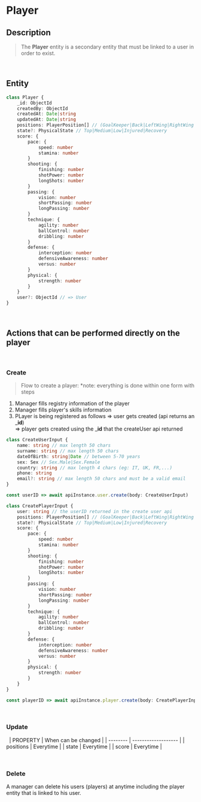 # Player
## Description
> The __Player__ entity is a secondary entity that must be linked to a user in order to exist.

&nbsp;
&nbsp;
&nbsp;
&nbsp;
## Entity
```typescript
class Player {
    _id: ObjectId
    createdBy: ObjectId
    createdAt: Date|string
    updatedAt: Date|string
    positions: PlayerPosition[] // (GoalKeeper|Back|LeftWing|RightWing|Forward)[]
    state?: PhysicalState // Top|Medium|Low|Injured|Recovery
    score: {
        pace: {
            speed: number
            stamina: number
        }
        shooting: {
            finishing: number
            shotPower: number
            longShots: number
        }
        passing: {
            vision: number
            shortPassing: number
            longPassing: number
        }
        technique: {
            agility: number
            ballControl: number
            dribbling: number
        }
        defense: {
            interception: number
            defensiveAwareness: number
            versus: number
        }
        physical: {
            strength: number
        }
    }
    user?: ObjectId // => User
}
```

&nbsp;
&nbsp;
&nbsp;
&nbsp;
## Actions that can be performed directly on the player

&nbsp;
&nbsp;
### Create
>Flow to create a player:
*note: everything is done within one form with steps
1. Manager fills registry information of the player
2. Manager fills player's skills information
3. PLayer is being registered as follows
=> user gets created (api returns an ___id__)  
=> player gets created using the ___id__ that the createUser api returned
```typescript
class CreateUserInput {
    name: string // max length 50 chars
    surname: string // max length 50 chars
    dateOfBirth: string|Date // between 5-70 years
    sex: Sex // Sex.Male|Sex.Female
    country: string // max length 4 chars (eg: IT, UK, FR,...)
    phone: string
    email?: string // max length 50 chars and must be a valid email
}

const userID => await apiInstance.user.create(body: CreateUserInput)

class CreatePlayerInput {
    user: string // the userID returned in the create user api
    positions: PlayerPosition[] // (GoalKeeper|Back|LeftWing|RightWing|Forward)[]
    state?: PhysicalState // Top|Medium|Low|Injured|Recovery
    score: {
        pace: {
            speed: number
            stamina: number
        }
        shooting: {
            finishing: number
            shotPower: number
            longShots: number
        }
        passing: {
            vision: number
            shortPassing: number
            longPassing: number
        }
        technique: {
            agility: number
            ballControl: number
            dribbling: number
        }
        defense: {
            interception: number
            defensiveAwareness: number
            versus: number
        }
        physical: {
            strength: number
        }
    }
}

const playerID => await apiInstance.player.create(body: CreatePlayerInput)
```

&nbsp;
&nbsp;
&nbsp;
&nbsp;
### Update
&nbsp;
| PROPERTY | When can be changed |
| -------- | ------------------- |
| positions | Everytime |
| state | Everytime |
| score | Everytime |

&nbsp;
&nbsp;
&nbsp;
&nbsp;
### Delete
A manager can delete his users (players) at anytime including the player entity that is linked to his user.

